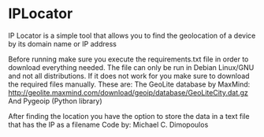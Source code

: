 # IPLocator
IP Locator is a simple tool that allows you to find the geolocation of a device by its domain name or IP address

Before running make sure you execute the requirements.txt file in order to download everything needed. The file can only be run in Debian Linux/GNU and not all distributions. If it does not work for you make sure to download the required files manually.
These are:
  The GeoLite database by MaxMind: http://geolite.maxmind.com/download/geoip/database/GeoLiteCity.dat.gz
  And Pygeoip (Python library)
  
After finding the location you have the option to store the data in a text file that has the IP as a filename
Code by: Michael C. Dimopoulos
